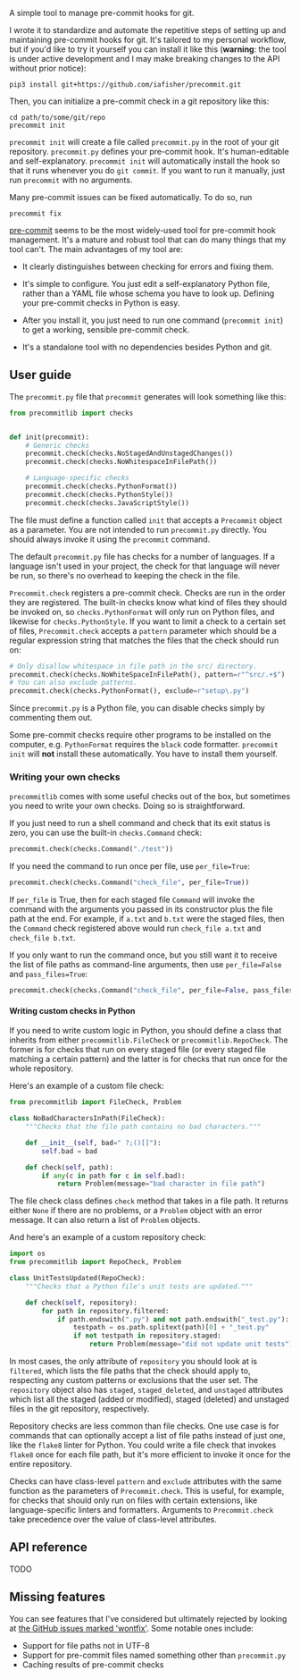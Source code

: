 A simple tool to manage pre-commit hooks for git.

I wrote it to standardize and automate the repetitive steps of setting up and maintaining pre-commit hooks for git. It's tailored to my personal workflow, but if you'd like to try it yourself you can install it like this (**warning**: the tool is under active development and I may make breaking changes to the API without prior notice):

```shell
pip3 install git+https://github.com/iafisher/precommit.git
```

Then, you can initialize a pre-commit check in a git repository like this:

```shell
cd path/to/some/git/repo
precommit init
```

`precommit init` will create a file called `precommit.py` in the root of your git repository. `precommit.py` defines your pre-commit hook. It's human-editable and self-explanatory. `precommit init` will automatically install the hook so that it runs whenever you do `git commit`. If you want to run it manually, just run `precommit` with no arguments.

Many pre-commit issues can be fixed automatically. To do so, run

```shell
precommit fix
```

[pre-commit](https://pre-commit.com/) seems to be the most widely-used tool for pre-commit hook management. It's a mature and robust tool that can do many things that my tool can't. The main advantages of my tool are:

- It clearly distinguishes between checking for errors and fixing them.

- It's simple to configure. You just edit a self-explanatory Python file, rather than a YAML file whose schema you have to look up. Defining your pre-commit checks in Python is easy.

- After you install it, you just need to run one command (`precommit init`) to get a working, sensible pre-commit check.

- It's a standalone tool with no dependencies besides Python and git.


## User guide
The `precommit.py` file that `precommit` generates will look something like this:

```python
from precommitlib import checks


def init(precommit):
    # Generic checks
    precommit.check(checks.NoStagedAndUnstagedChanges())
    precommit.check(checks.NoWhitespaceInFilePath())

    # Language-specific checks
    precommit.check(checks.PythonFormat())
    precommit.check(checks.PythonStyle())
    precommit.check(checks.JavaScriptStyle())
```

The file must define a function called `init` that accepts a `Precommit` object as a parameter. You are not intended to run `precommit.py` directly. You should always invoke it using the `precommit` command.

The default `precommit.py` file has checks for a number of languages. If a language isn't used in your project, the check for that language will never be run, so there's no overhead to keeping the check in the file.

`Precommit.check` registers a pre-commit check. Checks are run in the order they are registered. The built-in checks know what kind of files they should be invoked on, so `checks.PythonFormat` will only run on Python files, and likewise for `checks.PythonStyle`. If you want to limit a check to a certain set of files, `Precommit.check` accepts a `pattern` parameter which should be a regular expression string that matches the files that the check should run on:

```python
# Only disallow whitespace in file path in the src/ directory.
precommit.check(checks.NoWhiteSpaceInFilePath(), pattern=r"^src/.+$")
# You can also exclude patterns.
precommit.check(checks.PythonFormat(), exclude=r"setup\.py")
```

Since `precommit.py` is a Python file, you can disable checks simply by commenting them out.

Some pre-commit checks require other programs to be installed on the computer, e.g. `PythonFormat` requires the `black` code formatter. `precommit init` will **not** install these automatically. You have to install them yourself.

### Writing your own checks
`precommitlib` comes with some useful checks out of the box, but sometimes you need to write your own checks. Doing so is straightforward.

If you just need to run a shell command and check that its exit status is zero, you can use the built-in `checks.Command` check:

```python
precommit.check(checks.Command("./test"))
```

If you need the command to run once per file, use `per_file=True`:

```python
precommit.check(checks.Command("check_file", per_file=True))
```

If `per_file` is True, then for each staged file `Command` will invoke the command with the arguments you passed in its constructor plus the file path at the end. For example, if `a.txt` and `b.txt` were the staged files, then the `Command` check registered above would run `check_file a.txt` and `check_file b.txt`.

If you only want to run the command once, but you still want it to receive the list of file paths as command-line arguments, then use `per_file=False` and `pass_files=True`:

```python
precommit.check(checks.Command("check_file", per_file=False, pass_files=True))
```

#### Writing custom checks in Python
If you need to write custom logic in Python, you should define a class that inherits from either `precommitlib.FileCheck` or `precommitlib.RepoCheck`. The former is for checks that run on every staged file (or every staged file matching a certain pattern) and the latter is for checks that run once for the whole repository.

Here's an example of a custom file check:

```python
from precommitlib import FileCheck, Problem

class NoBadCharactersInPath(FileCheck):
    """Checks that the file path contains no bad characters."""

    def __init__(self, bad=" ?;()[]"):
        self.bad = bad

    def check(self, path):
        if any(c in path for c in self.bad):
            return Problem(message="bad character in file path")
```

The file check class defines `check` method that takes in a file path. It returns either `None` if there are no problems, or a `Problem` object with an error message. It can also return a list of `Problem` objects.

And here's an example of a custom repository check:

```python
import os
from precommitlib import RepoCheck, Problem

class UnitTestsUpdated(RepoCheck):
    """Checks that a Python file's unit tests are updated."""

    def check(self, repository):
        for path in repository.filtered:
            if path.endswith(".py") and not path.endswith("_test.py"):
                testpath = os.path.splitext(path)[0] + "_test.py"
                if not testpath in repository.staged:
                    return Problem(message="did not update unit tests")
```

In most cases, the only attribute of `repository` you should look at is `filtered`, which lists the file paths that the check should apply to, respecting any custom patterns or exclusions that the user set. The `repository` object also has `staged`, `staged_deleted`, and `unstaged` attributes which list all the staged (added or modified), staged (deleted) and unstaged files in the git repository, respectively.

Repository checks are less common than file checks. One use case is for commands that can optionally accept a list of file paths instead of just one, like the `flake8` linter for Python. You could write a file check that invokes `flake8` once for each file path, but it's more efficient to invoke it once for the entire repository.

Checks can have class-level `pattern` and `exclude` attributes with the same function as the parameters of `Precommit.check`. This is useful, for example, for checks that should only run on files with certain extensions, like language-specific linters and formatters. Arguments to `Precommit.check` take precedence over the value of class-level attributes.


## API reference
TODO


## Missing features
You can see features that I've considered but ultimately rejected by looking at [the GitHub issues marked 'wontfix'](https://github.com/iafisher/precommit/issues?q=is%3Aissue+label%3Awontfix). Some notable ones include:

- Support for file paths not in UTF-8
- Support for pre-commit files named something other than `precommit.py`
- Caching results of pre-commit checks
